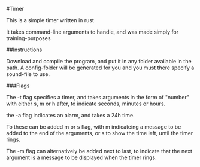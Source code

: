 #Timer

This is a simple timer written in rust

It takes command-line arguments to handle, and was made simply for training-purposes

##Instructions

Download and compile the program, and put it in any folder available in the path. A config-folder will be generated for you
and you must there specify a sound-file to use.

###Flags

The -t flag specifies a timer, and takes arguments in the form of "number" with either s, m or h after, to indicate
seconds, minutes or hours.

the -a flag indicates an alarm, and takes a 24h time.

To these can be added m or s flag, with m indicateing a message to be added to the end of the arguments, or s to show
the time left, until the timer rings.

The -m flag can alternatively be added next to last, to indicate that the next argument is a message to be displayed when the 
timer rings.
